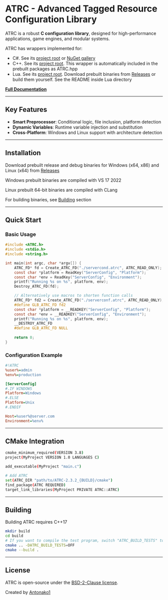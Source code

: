 # ATRC - Advanced Tagged Resource Configuration Library

ATRC is a robust **C configuration library**, designed for high-performance applications, game engines, and modular systems.

ATRC has wrappers implemented for:
 - C#. See its [project root](https://github.com/Antonako1/ATRC/tree/main/Wrappers/C%23) or [NuGet gallery](https://www.nuget.org/packages/ATRC/)
 - C++. See its [project root](https://github.com/Antonako1/ATRC/tree/main/Wrappers/C%2B%2B). This wrapper is automatically included in the prebuilt packages as ATRC.hpp
 - Lua. See its [project root](https://github.com/Antonako1/ATRC/tree/main/Wrappers/Lua). Download prebuilt binaries from [Releases](https://github.com/Antonako1/ATRC/releases) or build them yourself. See the README inside Lua directory
 
**[Full Documentation](https://github.com/Antonako1/ATRC/blob/main/docs/)**

---

## Key Features

- **Smart Preprocessor**: Conditional logic, file inclusion, platform detection
- **Dynamic Variables**: Runtime variable injection and substitution
- **Cross-Platform**: Windows and Linux support with architecture detection

---

## Installation

Download prebuilt release and debug binaries for Windows (x64, x86) and Linux (x64) from [Releases](https://github.com/Antonako1/ATRC/releases)

Windows prebuilt binaries are compiled with VS 17 2022

Linux prebuilt 64-bit binaries are compiled with CLang

For building binaries, see [Building](#building) section

---

## Quick Start

### Basic Usage

```c
#include <ATRC.h>
#include <stdio.h>
#include <string.h>

int main(int argc, char *argv[]) {
    ATRC_FD* fd = Create_ATRC_FD("./servercond.atrc", ATRC_READ_ONLY);
    const char *platform = ReadKey("ServerConfig", "Platform");
    const char *env = ReadKey("ServerConfig", "Environment");
    printf("Running %s on %s", platform, env);
    Destroy_ATRC_FD(fd);

    // Alternatively use macros to shorten function calls
    ATRC_FD* fd2 = Create_ATRC_FD("./serverconf.atrc", ATRC_READ_ONLY);
    #define GLB_ATRC_FD fd2
    const char *platform = __READKEY("ServerConfig", "Platform");
    const char *env = __READKEY("ServerConfig", "Environment");
    printf("Running %s on %s", platform, env);
    __DESTROY_ATRC_FD
    #define GLB_ATRC_FD NULL
    
    return 0;
}
```

### Configuration Example

```ini
#!ATRC
%user%=admin
%env%=production

[ServerConfig]
#.IF WINDOWS
Platform=Windows
#.ELSE
Platform=Unix
#.ENDIF

Host=%user%@server.com
Environment=%env%
```

---

## CMake Integration

```bash
cmake_minimum_required(VERSION 3.8)
project(MyProject VERSION 1.0 LANGUAGES C)

add_executable(MyProject "main.c")

# Add ATRC
set(ATRC_DIR "path/to/ATRC-2.3.2_{BUILD}/cmake")
find_package(ATRC REQUIRED)
target_link_libraries(MyProject PRIVATE ATRC::ATRC)
```

---

## Building

Building ATRC requires C++17

```bash
mkdir build
cd build
# If you want to compile the test program, switch "ATRC_BUILD_TESTS" to "ON"
cmake .. -DATRC_BUILD_TESTS=OFF
cmake --build .
```

---

## License

ATRC is open-source under the [BSD-2-Clause license](LICENSE.txt).

Created by [Antonako1](https://github.com/antonako1)

